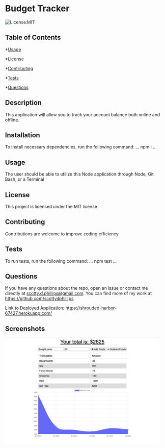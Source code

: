 # Budget Tracker

![License:MIT](https://img.shields.io/badge/License-MIT-blue.svg)

## Table of Contents

*[Usage](#usage)

*[License](#license)

*[Contributing](#contributing)

*[Tests](#tests)

*[Questions](#questions)


## Description

This application will allow you to track your account balance both online and offline.

## Installation

To install necessary dependencies, run the following command:
...
npm i
...

## Usage

The user should be able to utilize this Node application through Node, Git Bash, or a Terminal

## License

This project is licensed under the MIT license

## Contributing

Contributions are welcome to improve coding efficiency

## Tests

To run tests, run the following command:
...
npm test
...

## Questions

If you have any questions about the repo, open an issue or contact me directly at scotty.d.phillips@gmail.com. You can find more of my work at https://github.com/scottydphillips

Link to Deployed Application: https://shrouded-harbor-67427.herokuapp.com/

## Screenshots

![Budget Tracker Screenshot](BudgetTracker.png)
